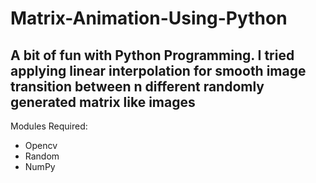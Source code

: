 # Matrix-Animation-Using-Python
## A bit of fun with Python Programming. I tried applying linear interpolation for smooth image transition between n different randomly generated matrix like images

Modules Required:
* Opencv
* Random
* NumPy


